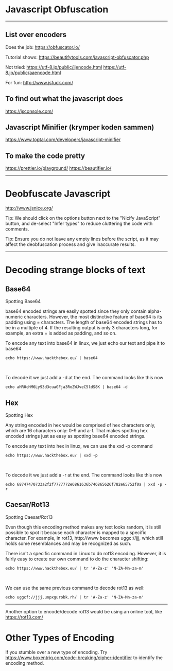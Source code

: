 # Javascript Obfuscation
---
## List over encoders

Does the job: https://obfuscator.io/ 

Tutorial shows:
https://beautifytools.com/javascript-obfuscator.php

Not tried:
https://utf-8.jp/public/jjencode.html
https://utf-8.jp/public/aaencode.html

For fun: http://www.jsfuck.com/ 

## To find out what the javascript does 

https://jsconsole.com/

## Javascript Minifier (krymper koden sammen)

https://www.toptal.com/developers/javascript-minifier

## To make the code pretty

https://prettier.io/playground/
https://beautifier.io/

---
# Deobfuscate Javascript

http://www.jsnice.org/

Tip: We should click on the options button next to the "Nicify JavaScript" button, and de-select "Infer types" to reduce cluttering the code with comments.

Tip: Ensure you do not leave any empty lines before the script, as it may affect the deobfuscation process and give inaccurate results.

---
# Decoding strange blocks of text

## Base64

Spotting Base64

base64 encoded strings are easily spotted since they only contain alpha-numeric characters. However, the most distinctive feature of base64 is its padding using = characters. The length of base64 encoded strings has to be in a multiple of 4. If the resulting output is only 3 characters long, for example, an extra = is added as padding, and so on.
<br>

To encode any text into base64 in linux, we just echo our text and pipe it to base64
```
echo https://www.hackthebox.eu/ | base64
``` 
<br>

To decode it we just add a -d at the end. The command looks like this now
```
echo aHR0cHM6Ly93d3cuaGFja3RoZWJveC5ldS8K | base64 -d
``` 

## Hex

Spotting Hex

Any string encoded in hex would be comprised of hex characters only, which are 16 characters only: 0-9 and a-f. That makes spotting hex encoded strings just as easy as spotting base64 encoded strings.

To encode any text into hex in linux, we can use the xxd -p command
```
echo https://www.hackthebox.eu/ | xxd -p
``` 
<br>

To decode it we just add a -r at the end. The command looks like this now
```
echo 68747470733a2f2f7777772e6861636b746865626f782e65752f0a | xxd -p -r
``` 

## Caesar/Rot13

Spotting Caesar/Rot13

Even though this encoding method makes any text looks random, it is still possible to spot it because each character is mapped to a specific character. For example, in rot13, http://www becomes uggc://jjj, which still holds some resemblances and may be recognized as such.

There isn't a specific command in Linux to do rot13 encoding. However, it is fairly easy to create our own command to do the character shifting:
```
echo https://www.hackthebox.eu/ | tr 'A-Za-z' 'N-ZA-Mn-za-m'
``` 
<br>

We can use the same previous command to decode rot13 as well:
```
echo uggcf://jjj.unpxgurobk.rh/ | tr 'A-Za-z' 'N-ZA-Mn-za-m'
``` 
---

Another option to encode/decode rot13 would be using an online tool, like https://rot13.com/

# Other Types of Encoding

If you stumble over a new type of encoding. Try https://www.boxentriq.com/code-breaking/cipher-identifier to identify the encoding method.




